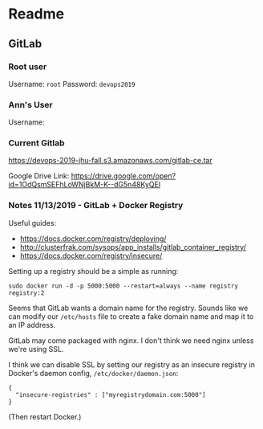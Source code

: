 # Readme

## GitLab

### Root user

Username: `root`
Password: `devops2019`

### Ann's User

Username:


### Current Gitlab

https://devops-2019-jhu-fall.s3.amazonaws.com/gitlab-ce.tar

Google Drive Link:
https://drive.google.com/open?id=1OdQsmSEFhLoWNjBkM-K--dG5n48KyQEl

### Notes 11/13/2019 - GitLab + Docker Registry

Useful guides:

* https://docs.docker.com/registry/deploying/
* http://clusterfrak.com/sysops/app_installs/gitlab_container_registry/
* https://docs.docker.com/registry/insecure/

Setting up a registry should be a simple as running:
```
sudo docker run -d -p 5000:5000 --restart=always --name registry registry:2
```

Seems that GitLab wants a domain name for the registry. Sounds like we can modify our `/etc/hosts` file to create a fake domain name and map it to an IP address.

GitLab may come packaged with nginx. I don't think we need nginx unless we're using SSL.

I think we can disable SSL by setting our registry as an insecure registry in Docker's daemon config, `/etc/docker/daemon.json`:
```
{
  "insecure-registries" : ["myregistrydomain.com:5000"]
}
```
(Then restart Docker.)